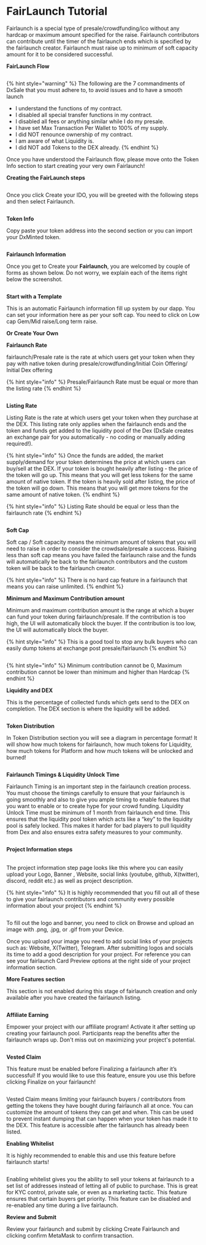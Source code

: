 # FairLaunch Tutorial

Fairlaunch is a special type of presale/crowdfunding/ico without any hardcap or maximum amount specified for the raise. Fairlaunch contributors can contribute until the timer of the fairlaunch ends which is specified by the fairlaunch creator. Fairlaunch must raise up to minimum of soft capacity amount for it to be considered successful.



**FairLaunch Flow**

<figure><img src="../../.gitbook/assets/image (1) (4).png" alt=""><figcaption></figcaption></figure>

{% hint style="warning" %}
The following are the 7 commandments of DxSale that you must adhere to, to avoid issues and to have a smooth launch

* I understand the functions of my contract.
* I disabled all special transfer functions in my contract.
* I disabled all fees or anything similar while I do my presale.
* I have set Max Transaction Per Wallet to 100% of my supply.
* I did NOT renounce ownership of my contract.
* I am aware of what Liquidity is.
* I did NOT add Tokens to the DEX already.
{% endhint %}

Once you have understood the Fairlaunch flow, please move onto the Token Info section to start creating your very own Fairlaunch!

**Creating the FairLaunch steps**

<figure><img src="../../.gitbook/assets/dxsale create ido.png" alt=""><figcaption></figcaption></figure>

Once you click Create your IDO, you will be greeted with the following steps and then select Fairlaunch.

<figure><img src="../../.gitbook/assets/dxfair1.png" alt=""><figcaption></figcaption></figure>

**Token Info**

Copy paste your token address into the second section or you can import your DxMinted token.

<figure><img src="../../.gitbook/assets/fairlaunch token info.png" alt=""><figcaption></figcaption></figure>

**Fairlaunch Information**

Once you get to Create your **Fairlaunch**, you are welcomed by couple of forms as shown below. Do not worry, we explain each of the items right below the screenshot.

<figure><img src="../../.gitbook/assets/fairlaunch info3.png" alt=""><figcaption></figcaption></figure>

**Start with a Template**

This is an automatic Fairlaunch information fill up system by our dapp. You can set your information here as per your soft cap. You need to click on Low cap Gem/Mid raise/Long term raise.

**Or Create Your Own**

**Fairlaunch Rate**

fairlaunch/Presale rate is the rate at which users get your token when they pay with native token during presale/crowdfunding/Initial Coin Offering/ Initial Dex offering



{% hint style="info" %}
Presale/Fairlaunch Rate must be equal or more than the listing rate
{% endhint %}

<figure><img src="../../.gitbook/assets/image (15) (2).png" alt=""><figcaption></figcaption></figure>

&#x20;

&#x20;

**Listing Rate**

Listing Rate is the rate at which users get your token when they purchase at the DEX. This listing rate only applies when the fairlaunch ends and the token and funds get added to the liquidity pool of the Dex (DxSale creates an exchange pair for you automatically - no coding or manually adding required!).

{% hint style="info" %}
Once the funds are added, the market supply/demand for your token determines the price at which users can buy/sell at the DEX. If your token is bought heavily after listing - the price of the token will go up. This means that you will get less tokens for the same amount of native token. If the token is heavily sold after listing, the price of the token will go down. This means that you will get more tokens for the same amount of native token.&#x20;
{% endhint %}



{% hint style="info" %}
Listing Rate should be equal or less than the fairlaunch rate
{% endhint %}

<figure><img src="../../.gitbook/assets/image (9) (3) (1).png" alt=""><figcaption></figcaption></figure>

&#x20;

**Soft Cap**

Soft cap / Soft capacity means the minimum amount of tokens that you will need to raise in order to consider the crowdsale/presale a success. Raising less than soft cap means you have failed the fairlaunch raise and the funds will automatically be back to the fairlaunch contributors and the custom token will be back to the fairlaunch creator.

{% hint style="info" %}
There is no hard cap feature in a fairlaunch that means you can raise unlimited.
{% endhint %}

&#x20;



**Minimum and Maximum Contribution amount**

Minimum and maximum contribution amount is the range at which a buyer can fund your token during fairlaunch/presale. If the contribution is too high, the UI will automatically block the buyer. If the contribution is too low, the UI will automatically block the buyer.

{% hint style="info" %}
This is a good tool to stop any bulk buyers who can easily dump tokens at exchange post presale/fairlaunch&#x20;
{% endhint %}

<figure><img src="../../.gitbook/assets/image (61) (1).png" alt=""><figcaption></figcaption></figure>

{% hint style="info" %}
Minimum contribution cannot be 0, Maximum contribution cannot be lower than minimum and higher than Hardcap
{% endhint %}

**Liquidity and DEX**

This is the percentage of collected funds which gets send to the DEX on completion. The DEX section is where the liquidity will be added.

<figure><img src="https://docs.dxsale.network/~gitbook/image?url=https%3A%2F%2F3286775751-files.gitbook.io%2F%7E%2Ffiles%2Fv0%2Fb%2Fgitbook-x-prod.appspot.com%2Fo%2Fspaces%252F-MTT8AZhxr8LCTIIdY3-%252Fuploads%252F1CcnupdONESfYxVSxDWH%252Fdx4.png%3Falt%3Dmedia%26token%3D136db37d-47f4-4a02-80a2-3566f65ca544&#x26;width=768&#x26;dpr=4&#x26;quality=100&#x26;sign=ea28312a8ae448322fdcd84a3ebd22e4189a07604e97789874556778bfafbbc6" alt=""><figcaption></figcaption></figure>

&#x20;**Token Distribution**

In Token Distribution section you will see a diagram in percentage format! It will show how much tokens for fairlaunch, how much tokens for Liquidity, how much tokens for Platform and how much tokens will be unlocked and burned!

<figure><img src="../../.gitbook/assets/fairlaunch info5.png" alt=""><figcaption></figcaption></figure>

**Fairlaunch Timings & Liquidity Unlock Time**

Fairlaunch Timing is an important step in the fairlaunch creation process. You must choose the timings carefully to ensure that your fairlaunch is going smoothly and also to give you ample timing to enable features that you want to enable or to create hype for your crowd funding. Liquidity Unlock Time must be minimum of 1 month from fairlaunch end time. This ensures that the liquidity pool token which acts like a “key” to the liquidity pool is safely locked. This makes it harder for bad players to pull liquidity from Dex and also ensures extra safety measures to your community.



<figure><img src="../../.gitbook/assets/fairlaunch info6.png" alt=""><figcaption></figcaption></figure>

**Project Information steps**

\
The project information step page looks like this where you can easily upload your Logo, Banner , Website, social links (youtube, github, X(twitter), discord, reddit etc.) as well as project description.

{% hint style="info" %}
It is highly recommended that you fill out all of these to give your fairlaunch contributors and community every possible information about your project
{% endhint %}

<figure><img src="https://docs.dxsale.network/~gitbook/image?url=https%3A%2F%2F3286775751-files.gitbook.io%2F%7E%2Ffiles%2Fv0%2Fb%2Fgitbook-x-prod.appspot.com%2Fo%2Fspaces%252F-MTT8AZhxr8LCTIIdY3-%252Fuploads%252FD0k2hVh6LqU8Xbog4uxC%252Fdx6.png%3Falt%3Dmedia%26token%3Dd5535504-089e-4285-91c3-89dd3076f51c&#x26;width=768&#x26;dpr=4&#x26;quality=100&#x26;sign=201203759d26ee37fc45dcf3ae6784f5a243a1150398ecb2a090c3727572a7f4" alt=""><figcaption></figcaption></figure>

To fill out the logo and banner, you need to click on Browse and upload an image with .png, .jpg, or .gif from your Device.

Once you upload your image you need to add social links of your projects such as: Website, X(Twitter), Telegram. After submitting logos and socials its time to add a good description for your project. For reference you can see your fairlaunch Card Preview options at the right side of your project information section.

**More Features section**

This section is not enabled during this stage of fairlaunch creation and only available after you have created the fairlaunch  listing.

<figure><img src="https://docs.dxsale.network/~gitbook/image?url=https%3A%2F%2F3286775751-files.gitbook.io%2F%7E%2Ffiles%2Fv0%2Fb%2Fgitbook-x-prod.appspot.com%2Fo%2Fspaces%252F-MTT8AZhxr8LCTIIdY3-%252Fuploads%252FgODwBEUt5POlzlEr7ANH%252Fdx7.png%3Falt%3Dmedia%26token%3Db255557d-04fb-430d-83d4-f09904bc5d70&#x26;width=768&#x26;dpr=4&#x26;quality=100&#x26;sign=dcf59c2098c173c8aab88015d34db5e5936f9e735ce2e344c81b0a7c705e3c6f" alt=""><figcaption></figcaption></figure>

**Affiliate Earning**

Empower your project with our affiliate program! Activate it after setting up creating your fairlaunch pool. Participants reap the benefits after the fairlaunch wraps up. Don't miss out on maximizing your project's potential.

<figure><img src="https://docs.dxsale.network/~gitbook/image?url=https%3A%2F%2F3286775751-files.gitbook.io%2F%7E%2Ffiles%2Fv0%2Fb%2Fgitbook-x-prod.appspot.com%2Fo%2Fspaces%252F-MTT8AZhxr8LCTIIdY3-%252Fuploads%252FJVVrxuiZNS31eA0ICKAu%252F614c99cf4f23707154a37bf7_how-to-start-affiliate-marketing-1.png%3Falt%3Dmedia%26token%3D10bd4593-3705-4778-927e-c4425a0d2744&#x26;width=768&#x26;dpr=4&#x26;quality=100&#x26;sign=211622844d9738a9eefeb8728cd1bdf0b8a18e94324d749552784ddda817925a" alt=""><figcaption></figcaption></figure>

**Vested Claim**

This feature must be enabled before Finalizing a fairlaunch after it’s successful! If you would like to use this feature, ensure you use this before clicking Finalize on your fairlaunch!

<figure><img src="https://docs.dxsale.network/~gitbook/image?url=https%3A%2F%2F3286775751-files.gitbook.io%2F%7E%2Ffiles%2Fv0%2Fb%2Fgitbook-x-prod.appspot.com%2Fo%2Fspaces%252F-MTT8AZhxr8LCTIIdY3-%252Fuploads%252FqDaxwuUovM0c8PF4DWPI%252Fimage.png%3Falt%3Dmedia%26token%3D6134d62a-230b-4b0b-a5c6-490ad7fa3142&#x26;width=768&#x26;dpr=4&#x26;quality=100&#x26;sign=7173e24e7e881928899f942cd985d4f983dc9cc0549fb7a979d3eecdf6d2acf5" alt=""><figcaption></figcaption></figure>

Vested Claim means limiting your fairlaunch buyers / contributors from getting the tokens they have bought during fairlaunch all at once. You can customize the amount of tokens they can get and when. This can be used to prevent instant dumping that can happen when your token has made it to the DEX. This feature is accessible after the fairlaunch has already been listed.

**Enabling Whitelist**

It is highly recommended to enable this and use this feature before fairlaunch starts!

<figure><img src="https://docs.dxsale.network/~gitbook/image?url=https%3A%2F%2F3286775751-files.gitbook.io%2F%7E%2Ffiles%2Fv0%2Fb%2Fgitbook-x-prod.appspot.com%2Fo%2Fspaces%252F-MTT8AZhxr8LCTIIdY3-%252Fuploads%252FEOXCj7B4m68j04PmcWcs%252Fimage.png%3Falt%3Dmedia%26token%3D86bc901e-ed16-453e-9387-7a6928dbc5dd&#x26;width=768&#x26;dpr=4&#x26;quality=100&#x26;sign=be83594d0997f71a0be4e81867f6c1fb021afd496f985bdd6d036f445a57d368" alt=""><figcaption></figcaption></figure>

Enabling whitelist gives you the ability to sell your tokens at fairlaunch to a set list of addresses instead of letting all of public to purchase. This is great for KYC control, private sale, or even as a marketing tactic. This feature ensures that certain buyers get priority. This feature can be disabled and re-enabled any time during a live fairlaunch.

**Review and Submit**

Review your fairlaunch and submit by clicking Create Fairlaunch and clicking confirm MetaMask to confirm transaction.

<figure><img src="../../.gitbook/assets/fairlaunch info7.png" alt=""><figcaption></figcaption></figure>

<figure><img src="../../.gitbook/assets/fairlaunch info8.png" alt=""><figcaption></figcaption></figure>

